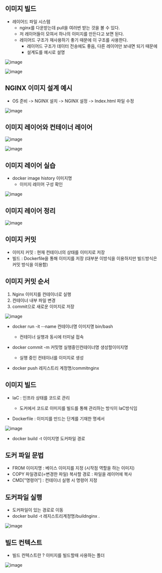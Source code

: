 ## 이미지 빌드

+ 레이어드 파일 시스템
  - nginx를 다운받는데 pull을 여러번 받는 것을 볼 수 있다.
  - 저 레이어들이 모여서 하나의 이미지를 만든다고 보면 된다.
  - 레이어드 구조가 재사용하기 좋기 때문에 이 구조를 사용한다.
    - 레이어드 구조가 데이터 전송에도 좋음, 다른 레이어만 보내면 되기 때문에
    - 설계도를 예시로 설명
 
![image](https://github.com/HyangKeunChoi/TIL-Today-I-Learned-/assets/49984996/4b276bb8-c6d6-4ef3-829d-1b684006026c)

![image](https://github.com/HyangKeunChoi/TIL-Today-I-Learned-/assets/49984996/fab24986-1a2a-4e8f-997e-aae736426a47)

## NGINX 이미지 설계 예시
+ OS 준비 -> NGINX 설치 -> NGINX 설정 -> Index.html 파일 수정

![image](https://github.com/HyangKeunChoi/TIL-Today-I-Learned-/assets/49984996/c16cfec7-49bd-4e94-861b-487b991098eb)

## 이미지 레이어와 컨테이너 레이어

![image](https://github.com/HyangKeunChoi/TIL-Today-I-Learned-/assets/49984996/dbb964e6-cae6-4f5f-ad82-36a1c0d7abbe)

![image](https://github.com/HyangKeunChoi/TIL-Today-I-Learned-/assets/49984996/93d0007e-3f6d-49d0-8aaf-ad691cb3ff19)


## 이미지 레이어 실습
+ docker image history 이미지명
  - 이미지 레이어 구성 확인

![image](https://github.com/HyangKeunChoi/TIL-Today-I-Learned-/assets/49984996/4e1e0f62-c7dc-45af-b39f-e29fc1342387)

## 이미지 레이어 정리

![image](https://github.com/HyangKeunChoi/TIL-Today-I-Learned-/assets/49984996/9141b6be-6dc4-460b-9575-7be4f189245d)

## 이미지 커밋
+ 이미지 커밋 : 현재 컨테이너의 상태를 이미지로 저장
+ 빌드 : Dockerfile을 통해 이미지를 저장 (대부분 이방식을 이용하지만 빌드방식은 커밋 방식을 이용함)

## 이미지 커밋 순서
1. Nginx 이미지를 컨테이너로 실행
2. 컨테이너 내부 파일 변경
3. commit으로 새로운 이미지로 저장

![image](https://github.com/HyangKeunChoi/TIL-Today-I-Learned-/assets/49984996/d019d979-fc71-41de-9d4f-c442635d26d6)

+ docker run -it --name 컨테이너명 이미지명 bin/bash
  - 컨테이너 실행과 동시에 터미널 접속
 
+ docker commit -m 커밋명 실행중인컨테이너명 생성할이미지명
  - 실행 중인 컨테이너를 이미지로 생성

+ docker push 레지스트리 계정명/commitnginx

## 이미지 빌드
+ IaC : 인프라 상태를 코드로 관리
  - 도커에서 코드로 이미지를 빌드를 통해 관리하는 방식이 IaC방식임
 
+ Dockerfile : 이미지를 만드는 단계를 기재한 명세서

![image](https://github.com/HyangKeunChoi/TIL-Today-I-Learned-/assets/49984996/bbdd6db6-a3c7-48a5-b507-996aa56a0bd3)

+ docker build -t 이미지명 도커파일 경로

## 도커 파일 문법
+ FROM 이미지명 : 베이스 이미지를 지정 (시작점 역할을 하는 이미지)
+ COPY 파일경로(=변경한 파일) 복사할 경로 : 파일을 레이어에 복사
+ CMD["명령어"] : 컨테이너 실행 시 명령어 지정

## 도커파일 실행
+ 도커파일이 있는 경로로 이동
+ docker build -t 레지스트리계정명/buildnginx .

![image](https://github.com/HyangKeunChoi/TIL-Today-I-Learned-/assets/49984996/8fdd08c2-454e-4427-b438-1eba87e0d928)

## 빌드 컨텍스트
+ 빌드 컨텍스트란 ? 이미지를 빌드할때 사용하는 폴더

![image](https://github.com/HyangKeunChoi/TIL-Today-I-Learned-/assets/49984996/302c135f-8fff-40a9-b648-09c9d3a93eb3)

